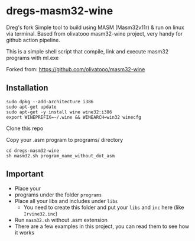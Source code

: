# dregs-masm32-wine

Dreg's fork Simple tool to build using MASM (Masm32v11r) & run on linux via terminal.   Based from olivatooo masm32-wine project, very handy for github action pipeline.

This is a simple shell script that compile, link and execute masm32 programs with ml.exe

Forked from: https://github.com/olivatooo/masm32-wine

## Installation

```
sudo dpkg --add-architecture i386
sudo apt-get update
sudo apt-get -y install wine wine32:i386
export WINEPREFIX=~/.wine && WINEARCH=win32 winecfg
```

Clone this repo

Copy your .asm program to programs/ directory

```
cd dregs-masm32-wine
sh masm32.sh program_name_without_dot_asm
```
## Important
* Place your
* programs under the folder `programs`
* Place all your libs and includes under `libs`
	* You need to create this folder and put your `libs` and `inc` here (like `Irvine32.inc`)
* Run `masm32.sh` without .asm extension
* There are a few examples in this project, you can read them to see how it works



